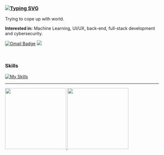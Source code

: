 
<div name="introduction" align="left">

<h3 align="left">
  <a href="https://git.io/typing-svg"><img src="https://readme-typing-svg.demolab.com?font=Roboto+Sans&weight=500&size=22&duration=3800&pause=1000&color=FF8000&width=435&lines=Hey%2C+Pratish+here!;%F0%9F%9A%80+Always+building%2C+always+breaking%2C+always+learning.;%F0%9F%A7%A9+Big+fan+of+solving+weird+bugs." alt="Typing SVG" /></a>
</h3>

<p>
Trying to cope up with world.
  
  <b>Interested in:</b> Machine Learning, UI/UX, back-end, full-stack development and cybersecurity.
</p>  

  <!-- Contact me -->
  [![Gmail Badge](https://img.shields.io/badge/gmail-5319bf.svg?style=for-the-badge&logo=gmail&logoColor=white&link=mailto:ingryddev@gmail.com)](mailto:pratishsg17124@gmail.com@gmail.com)
  <a href="https://www.linkedin.com/in/pratish-singh-6a620932b"><img src="https://img.shields.io/badge/linkedin-5319bf.svg?style=for-the-badge&logo=linkedin&logoColor=white"></a>
</div>
<br>

<div name="skills" align="left" gap="10">
    <h3>Skills</h3>
  
   [![My Skills](https://skillicons.dev/icons?i=html,css,js,java,css,nodejs,vite,vue,react,nextjs,tailwindcss,python,gsap)](https://skillicons.dev)
</div>
<hr>

<div align="left">
    <a href="https://github.com/DynamicThinker">
      <img height="200px" src="https://github-readme-stats.vercel.app/api/top-langs/?username=DynamicThinker&layout=compact&langs_count=10&theme=midnight-purple&hide=processing,yacc,html,css&border_radius"/>
      <img height="200px" src="https://github-readme-stats.vercel.app/api?username=DynamicThinker&show_icons=true&theme=midnight-purple&include_all_commits=true&count_private=true&border_radius"/>
    </a>
  </div>
 
